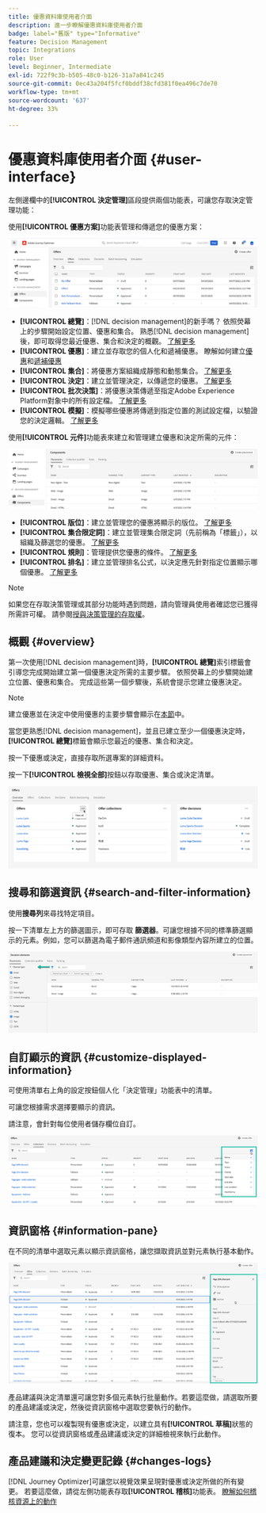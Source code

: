 ```yaml
---
title: 優惠資料庫使用者介面
description: 進一步瞭解優惠資料庫使用者介面
badge: label="舊版" type="Informative"
feature: Decision Management
topic: Integrations
role: User
level: Beginner, Intermediate
exl-id: 722f9c3b-b505-48c0-b126-31a7a841c245
source-git-commit: 0ec43a204f5fcf0bddf38cfd381f0ea496c7de70
workflow-type: tm+mt
source-wordcount: '637'
ht-degree: 33%

---
```


# 優惠資料庫使用者介面 {#user-interface}

左側邊欄中的&#x200B;**[!UICONTROL 決定管理]**&#x200B;區段提供兩個功能表，可讓您存取決定管理功能：

使用&#x200B;**[!UICONTROL 優惠方案]**&#x200B;功能表管理和傳遞您的優惠方案：


![](../assets/offers_menu.png)

* **[!UICONTROL 總覽]**：[!DNL decision management]的新手嗎？ 依照熒幕上的步驟開始設定位置、優惠和集合。 熟悉[!DNL decision management]後，即可取得您最近優惠、集合和決定的概觀。 [了解更多](#overview)
* **[!UICONTROL 優惠]**：建立並存取您的個人化和遞補優惠。 瞭解如何建立[優惠](../offer-library/creating-personalized-offers.md)和[遞補優惠](../offer-library/creating-fallback-offers.md)
* **[!UICONTROL 集合]**：將優惠方案組織成靜態和動態集合。 [了解更多](../offer-library/creating-collections.md)
* **[!UICONTROL 決定]**：建立並管理決定，以傳遞您的優惠。 [了解更多](../offer-activities/create-offer-activities.md)
* **[!UICONTROL 批次決策]**：將優惠決策傳遞至指定Adobe Experience Platform對象中的所有設定檔。 [了解更多](../batch-delivery.md)
* **[!UICONTROL 模擬]**：模擬哪些優惠將傳遞到指定位置的測試設定檔，以驗證您的決定邏輯。 [了解更多](../offer-activities/simulation.md)

使用&#x200B;**[!UICONTROL 元件]**&#x200B;功能表來建立和管理建立優惠和決定所需的元件：

![](../assets/offer_activities.png)

* **[!UICONTROL 版位]**：建立並管理您的優惠將顯示的版位。 [了解更多](../offer-library/creating-placements.md)
* **[!UICONTROL 集合限定詞]**：建立並管理集合限定詞（先前稱為「標籤」），以組織及篩選您的優惠。 [了解更多](../offer-library/creating-tags.md)
* **[!UICONTROL 規則]**：管理提供您優惠的條件。 [了解更多](../offer-library/creating-decision-rules.md)
* **[!UICONTROL 排名]**：建立並管理排名公式，以決定應先針對指定位置顯示哪個優惠。 [了解更多](../ranking/create-ranking-formulas.md)

>[!NOTE]
>
>如果您在存取決策管理或其部分功能時遇到問題，請向管理員使用者確認您已獲得所需許可權。 請參閱[授與決策管理的存取權](starting-offer-decisioning.md#granting-access-to-decision-management)。

## 概觀 {#overview}

第一次使用[!DNL decision management]時，**[!UICONTROL 總覽]**&#x200B;索引標籤會引導您完成開始建立第一個優惠決定所需的主要步驟。 依照熒幕上的步驟開始建立位置、優惠和集合。 完成這些第一個步驟後，系統會提示您建立優惠決定。

>[!NOTE]
>
>建立優惠並在決定中使用優惠的主要步驟會顯示在[本節](../offer-library/key-steps.md)中。

當您更熟悉[!DNL decision management]，並且已建立至少一個優惠決定時，**[!UICONTROL 總覽]**&#x200B;標籤會顯示您最近的優惠、集合和決定。

按一下優惠或決定，直接存取所選專案的詳細資料。

按一下&#x200B;**[!UICONTROL 檢視全部]**&#x200B;按鈕以存取優惠、集合或決定清單。

![](../assets/overview_view-all.png)

## 搜尋和篩選資訊 {#search-and-filter-information}

使用&#x200B;**搜尋列**&#x200B;來尋找特定項目。

按一下清單左上方的篩選圖示，即可存取 **篩選器**。可讓您根據不同的標準篩選顯示的元素。例如，您可以篩選為電子郵件通訊頻道和影像類型內容所建立的位置。

![](../assets/filters.png)

## 自訂顯示的資訊 {#customize-displayed-information}

可使用清單右上角的設定按鈕個人化「決定管理」功能表中的清單。

可讓您根據需求選擇要顯示的資訊。

請注意，會針對每位使用者儲存欄位自訂。

![](../assets/columns.png)

## 資訊窗格 {#information-pane}

在不同的清單中選取元素以顯示資訊窗格，讓您擷取資訊並對元素執行基本動作。

![](../assets/information-pane.png)

產品建議與決定清單還可讓您對多個元素執行批量動作。若要這麼做，請選取所要的產品建議或決定，然後從資訊窗格中選取您要執行的動作。

請注意，您也可以複製現有優惠或決定，以建立具有&#x200B;**[!UICONTROL 草稿]**&#x200B;狀態的復本。 您可以從資訊窗格或產品建議或決定的詳細檢視來執行此動作。

## 產品建議和決定變更記錄 {#changes-logs}

[!DNL Journey Optimizer]可讓您以視覺效果呈現對優惠或決定所做的所有變更。 若要這麼做，請從左側功能表存取&#x200B;**[!UICONTROL 稽核]**&#x200B;功能表。 [瞭解如何稽核資源上的動作](../../privacy/audit-logs.md)
